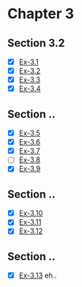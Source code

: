 # Chapter 3 #

## Section 3.2 ##

- [x] [Ex-3.1](ex-3.1)
- [x] [Ex-3.2](ex-3.2)
- [x] [Ex-3.3](ex-3.3)
- [x] [Ex-3.4](ex-3.4)

## Section .. ##

- [x] [Ex-3.5](ex-3.5)
- [x] [Ex-3.6](ex-3.6)
- [x] [Ex-3.7](ex-3.7)
- [ ] [Ex-3.8](ex-3.8)
- [x] [Ex-3.9](ex-3.9)

## Section .. ##

- [x] [Ex-3.10](ex-3.10)
- [x] [Ex-3.11](ex-3.11)
- [x] [Ex-3.12](ex-3.12)

## Section .. ##

- [x] [Ex-3.13](ex-3.13) eh.. 
